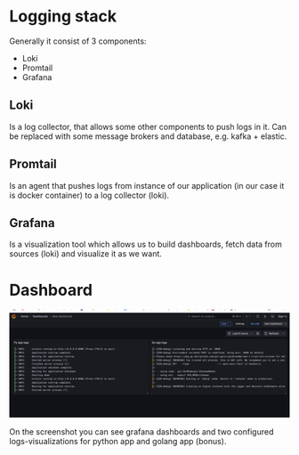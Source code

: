 # Logging stack

Generally it consist of 3 components:
- Loki
- Promtail
- Grafana

## Loki
Is a log collector, that allows some other components to push logs in it. 
Can be replaced with some message brokers and database, e.g. kafka + elastic.

## Promtail
Is an agent that pushes logs from instance of our application (in our case it is docker container)
to a log collector (loki).

## Grafana
Is a visualization tool which allows us to build dashboards, fetch data from sources (loki) and visualize it
as we want.

# Dashboard

![logs](logging_dashboard.png)

On the screenshot you can see grafana dashboards and two
configured logs-visualizations for python app and golang app (bonus).
